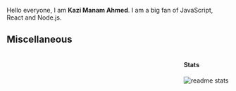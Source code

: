 Hello everyone, I am **Kazi Manam Ahmed**. I am a big fan of JavaScript, React and Node.js.

## Miscellaneous

<div style="display: flex; align-items: flex-end; gap: 10px;flex-direction: row-reverse; max-width: 878px;">
<div>

#### Stats
![readme stats](https://github-readme-stats.vercel.app/api?username=manamahmed&show_icons=true)

</div>
